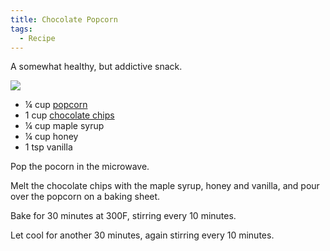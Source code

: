 ```yaml
---
title: Chocolate Popcorn
tags:
  - Recipe
---
```


A somewhat healthy, but addictive snack.

![](chocolate-popcorn.jpg)

- ¼ cup [popcorn](https://www.bobsredmill.com/yellow-popcorn.html)
- 1 cup [chocolate chips](https://www.ghirardelli.com/dark-chocolate-60-cacao-baking-chips-%2810-oz%29-61274)
- ¼ cup maple syrup
- ¼ cup honey
- 1 tsp vanilla

Pop the pocorn in the microwave.

Melt the chocolate chips with the maple syrup, honey and vanilla, and pour over the popcorn on a baking sheet.

Bake for 30 minutes at 300F, stirring every 10 minutes.

Let cool for another 30 minutes, again stirring every 10 minutes.
